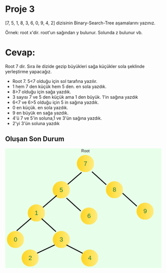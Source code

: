 # Proje 3
[7, 5, 1, 8, 3, 6, 0, 9, 4, 2] dizisinin Binary-Search-Tree aşamalarını yazınız.

Örnek: root x'dir. root'un sağından y bulunur. Solunda z bulunur vb.

# Cevap:

Root 7 dir.
Sıra ile dizide gezip büyükleri sağa küçükler sola şeklinde yerleştirme yapacağız.

- Root 7. 5<7 olduğu için sol tarafına yazılır.
- 1 hem 7 den küçük hem 5 den. en sola yazdık.
- 8>7 olduğu için sağa yazdık.
- 3 sayısı 7 ve 5 den küçük ama 1 den büyük. 1'in sağına yazdık
- 6<7 ve 6>5 olduğu için 5 in sağına yazdık.
- 0 en küçük. en sola yazdık.
- 9 en büyük en sağa yazdık.
- 4'ü 7 ve 5'in soluna,1 ve 3'ün sağına yazdık.
- 2'yi 3'ün soluna yazdık

## Oluşan Son Durum

![Son Durum](Binary_Search_Tree.png)

